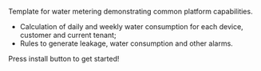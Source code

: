 Template for water metering demonstrating common platform capabilities.

* Calculation of daily and weekly water consumption for each device, customer and current tenant;
* Rules to generate leakage, water consumption and other alarms.

Press install button to get started!
